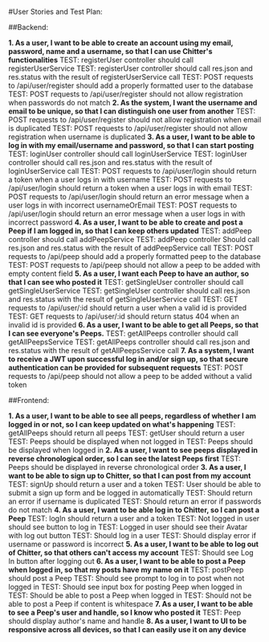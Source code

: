 #User Stories and Test Plan:

##Backend:

**1. As a user, I want to be able to create an account using my email, password, name and a username, so that I can use Chitter's functionalities**
TEST: registerUser controller should call registerUserService
TEST: registerUser controller should call res.json and res.status with the result of registerUserService call
TEST: POST requests to /api/user/register should add a properly formatted user to the database
TEST: POST requests to /api/user/register should not allow registration when passwords do not match
**2. As the system, I want the username and email to be unique, so that I can distinguish one user from another**
TEST: POST requests to /api/user/register should not allow registration when email is duplicated
TEST: POST requests to /api/user/register should not allow registration when username is duplicated
**3. As a user, I want to be able to log in with my email/username and password, so that I can start posting**
TEST: loginUser controller should call loginUserService
TEST: loginUser controller should call res.json and res.status with the result of loginUserService call
TEST: POST requests to /api/user/login should return a token when a user logs in with username
TEST: POST requests to /api/user/login should return a token when a user logs in with email
TEST: POST requests to /api/user/login should return an error message when a user logs in with incorrect usernameOrEmail
TEST: POST requests to /api/user/login should return an error message when a user logs in with incorrect password
**4. As a user, I want to be able to create and post a Peep if I am logged in, so that I can keep others updated**
TEST: addPeep controller should call addPeepService
TEST: addPeep controller Should call res.json and res.status with the result of addPeepService call
TEST: POST requests to /api/peep should add a properly formatted peep to the database
TEST: POST requests to /api/peep should not allow a peep to be added with empty content field
**5. As a user, I want each Peep to have an author, so that I can see who posted it**
TEST: getSingleUser controller should call getSingleUserService
TEST: getSingleUser controller should call res.json and res.status with the result of getSingleUserService call
TEST: GET requests to /api/user/:id should return a user when a valid id is provided
TEST: GET requests to /api/user/:id should return status 404 when an invalid id is provided
**6. As a user, I want to be able to get all Peeps, so that I can see everyone's Peeps.**
TEST: getAllPeeps controller should call getAllPeepsService
TEST: getAllPeeps controller should call res.json and res.status with the result of getAllPeepsService call
**7. As a system, I want to receive a JWT upon successful log in and/or sign up, so that secure authentication can be provided for subsequent requests**
TEST: POST requests to /api/peep should not allow a peep to be added without a valid token

##Frontend:

**1. As a user, I want to be able to see all peeps, regardless of whether I am logged in or not, so I can keep updated on what's happening**
TEST: getAllPeeps should return all peeps
TEST: getUser should return a user
TEST: Peeps should be displayed when not logged in
TEST: Peeps should be displayed when logged in
**2. As a user, I want to see peeps displayed in reverse chronological order, so I can see the latest Peeps first**
TEST: Peeps should be displayed in reverse chronological order
**3. As a user, I want to be able to sign up to Chitter, so that I can post from my account**
TEST: signUp should return a user and a token
TEST: User should be able to submit a sign up form and be logged in automatically
TEST: Should return an error if username is duplicated
TEST: Should return an error if passwords do not match
**4. As a user, I want to be able log in to Chitter, so I can post a Peep**
TEST: logIn should return a user and a token
TEST: Not logged in user should see button to log in
TEST: Logged in user should see their Avatar with log out button
TEST: Should log in a user
TEST: Should display error if username or password is incorrect
**5. As a user, I want to be able to log out of Chitter, so that others can't access my account**
TEST: Should see Log In button after logging out
**6. As a user, I want to be able to post a Peep when logged in, so that my posts have my name on it**
TEST: postPeep should post a Peep
TEST: Should see prompt to log in to post when not logged in
TEST: Should see input box for posting Peep when logged in
TEST: Should be able to post a Peep when logged in
TEST: Should not be able to post a Peep if content is whitespace
**7. As a user, I want to be able to see a Peep's user and handle, so I know who posted it**
TEST: Peep should display author's name and handle
**8. As a user, I want to UI to be responsive across all devices, so that I can easily use it on any device**
